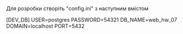 Для розробки створіть "config.ini" з наступним вмістом

[DEV_DB]
USER=postgres
PASSWORD=54321
DB_NAME=web_hw_07
DOMAIN=localhost
PORT=5432